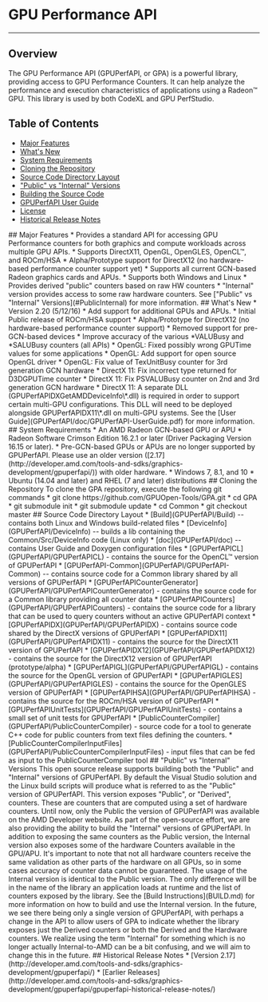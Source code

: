 # GPU Performance API
---

## Overview
The GPU Performance API (GPUPerfAPI, or GPA) is a powerful library, providing access to GPU Performance Counters.
It can help analyze the performance and execution characteristics of applications using a Radeon™ GPU. This library
is used by both CodeXL and GPU PerfStudio.

## Table of Contents
* [Major Features](#Major)
* [What's New](#WhatsNew)
* [System Requirements](#System)
* [Cloning the Repository](#Cloning)
* [Source Code Directory Layout](#Source)
* ["Public" vs "Internal" Versions](#PublicInternal)
* [Building the Source Code](BUILD.md)
* [GPUPerfAPI User Guide](GPUPerfAPI/doc/GPUPerfAPI-UserGuide.pdf)
* [License](LICENSE)
* [Historical Release Notes](#HistoricalNotes)

<A NAME="Major">
## Major Features
* Provides a standard API for accessing GPU Performance counters for both graphics and compute workloads across multiple GPU APIs.
* Supports DirectX11, OpenGL, OpenGLES, OpenCL™, and ROCm/HSA
* Alpha/Prototype support for DirectX12 (no hardware-based performance counter support yet)
* Supports all current GCN-based Radeon graphics cards and APUs.
* Supports both Windows and Linux
* Provides derived "public" counters based on raw HW counters
* "Internal" version provides access to some raw hardware counters. See ["Public" vs "Internal" Versions](#PublicInternal) for more information.

<A NAME="WhatsNew">
## What's New
* Version 2.20 (5/12/16)
  * Add support for additional GPUs and APUs.
  * Initial Public release of ROCm/HSA support
  * Alpha/Prototype for DirectX12 (no hardware-based performance counter support)
  * Removed support for pre-GCN-based devices
  * Improve accuracy of the various *VALUBusy and *SALUBusy counters (all APIs)
  * OpenGL: Fixed possibly wrong GPUTime values for some applications
  * OpenGL: Add support for open source OpenGL driver
  * OpenGL: Fix value of TexUnitBusy counter for 3rd generation GCN hardware
  * DirectX 11: Fix incorrect type returned for D3DGPUTime counter
  * DirectX 11: Fix PSVALUBusy counter on 2nd and 3rd generation GCN hardware
  * DirectX 11: A separate DLL (GPUPerfAPIDXGetAMDDeviceInfo\*.dll) is required in order to support certain multi-GPU configurations. This DLL will need to be deployed alongside GPUPerfAPIDX11\*.dll on multi-GPU systems. See the [User Guide](GPUPerfAPI/doc/GPUPerfAPI-UserGuide.pdf) for more information.

<A NAME="System">
## System Requirements
* An AMD Radeon GCN-based GPU or APU
* Radeon Software Crimson Edition 16.2.1 or later (Driver Packaging Version 16.15 or later).
* Pre-GCN-based GPUs or APUs are no longer supported by GPUPerfAPI. Please use an older version ([2.17](http://developer.amd.com/tools-and-sdks/graphics-development/gpuperfapi/)) with older hardware.
* Windows 7, 8.1, and 10
* Ubuntu (14.04 and later) and RHEL (7 and later) distributions

<A NAME="Cloning">
## Cloning the Repository
To clone the GPA repository, execute the following git commands
 * git clone https://github.com/GPUOpen-Tools/GPA.git
 * cd GPA
 * git submodule init
 * git submodule update
 * cd Common
 * git checkout master

<A NAME="Source">
## Source Code Directory Layout
* [Build](GPUPerfAPI/Build) -- contains both Linux and Windows build-related files
* [DeviceInfo](GPUPerfAPI/DeviceInfo) -- builds a lib containing the Common/Src/DeviceInfo code (Linux only)
* [doc](GPUPerfAPI/doc) -- contains User Guide and Doxygen configuration files
* [GPUPerfAPICL](GPUPerfAPI/GPUPerfAPICL) - contains the source for the OpenCL™ version of GPUPerfAPI
* [GPUPerfAPI-Common](GPUPerfAPI/GPUPerfAPI-Common) -- contains source code for a Common library shared by all versions of GPUPerfAPI
* [GPUPerfAPICounterGenerator](GPUPerfAPI/GPUPerfAPICounterGenerator) - contains the source code for a Common library providing all counter data
* [GPUPerfAPICounters](GPUPerfAPI/GPUPerfAPICounters) - contains the source code for a library that can be used to query counters without an active GPUPerfAPI context
* [GPUPerfAPIDX](GPUPerfAPI/GPUPerfAPIDX) - contains source code shared by the DirectX versions of GPUPerfAPI
* [GPUPerfAPIDX11](GPUPerfAPI/GPUPerfAPIDX11) - contains the source for the DirectX11 version of GPUPerfAPI
* [GPUPerfAPIDX12](GPUPerfAPI/GPUPerfAPIDX12) - contains the source for the DirectX12 version of GPUPerfAPI (prototype/alpha)
* [GPUPerfAPIGL](GPUPerfAPI/GPUPerfAPIGL) - contains the source for the OpenGL version of GPUPerfAPI
* [GPUPerfAPIGLES](GPUPerfAPI/GPUPerfAPIGLES) - contains the source for the OpenGLES version of GPUPerfAPI
* [GPUPerfAPIHSA](GPUPerfAPI/GPUPerfAPIHSA) - contains the source for the ROCm/HSA version of GPUPerfAPI
* [GPUPerfAPIUnitTests](GPUPerfAPI/GPUPerfAPIUnitTests) - contains a small set of unit tests for GPUPerfAPI
* [PublicCounterCompiler](GPUPerfAPI/PublicCounterCompiler) - source code for a tool to generate C++ code for public counters from text files defining the counters.
* [PublicCounterCompilerInputFiles](GPUPerfAPI/PublicCounterCompilerInputFiles) - input files that can be fed as input to the PublicCounterCompiler tool

<A NAME="PublicInternal">
## "Public" vs "Internal" Versions
This open source release supports building both the "Public" and "Internal" versions of GPUPerfAPI. By default the Visual Studio solution and the Linux build scripts
will produce what is referred to as the "Public" version of GPUPerfAPI. This version exposes "Public", or "Derived", counters. These are counters that are computed
using a set of hardware counters. Until now, only the Public the version of GPUPerfAPI was available on the AMD Developer website. As part of the open-source effort,
we are also providing the ability to build the "Internal" versions of GPUPerfAPI. In addition to exposing the same counters as the Public version, the Internal version
also exposes some of the hardware Counters available in the GPU/APU. It's important to note that not all hardware counters receive the same validation as other parts of
the hardware on all GPUs, so in some cases accuracy of counter data cannot be guaranteed.  The usage of the Internal version is identical to the Public version. The only difference will be in the
name of the library an application loads at runtime and the list of counters exposed by the library. See the [Build Instructions](BUILD.md) for more information on how
to build and use the Internal version. In the future, we see there being only a single version of GPUPerfAPI, with perhaps a change in the API to allow users of GPA to
indicate whether the library exposes just the Derived counters or both the Derived and the Hardware counters.  We realize using the term "Internal" for something which is
no longer actually Internal-to-AMD can be a bit confusing, and we will aim to change this in the future.

<A NAME="HistoricalNotes">
## Historical Release Notes
* [Version 2.17](http://developer.amd.com/tools-and-sdks/graphics-development/gpuperfapi/)
* [Earlier Releases](http://developer.amd.com/tools-and-sdks/graphics-development/gpuperfapi/gpuperfapi-historical-release-notes/)
